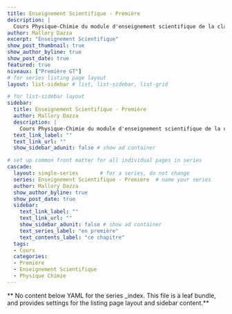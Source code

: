 ```yaml
---
title: Enseignement Scientifique - Première
description: |
  Cours Physique-Chimie du module d'enseignement scientifique de la classe de première générale.
author: Mallory Dazza
excerpt: "Enseignement Scientifique"
show_post_thumbnail: true
show_author_byline: true
show_post_date: true
featured: true
niveaux: ["Première GT"]
# for series listing page layout
layout: list-sidebar # list, list-sidebar, list-grid

# for list-sidebar layout
sidebar: 
  title: Enseignement Scientifique - Première
  author: Mallory Dazza
  description: |
    Cours Physique-Chimie du module d'enseignement scientifique de la classe de première générale.
  text_link_label: ""
  text_link_url: ""
  show_sidebar_adunit: false # show ad container

# set up common front matter for all individual pages in series
cascade:
  layout: single-series       # for a series, do not change
  series: Enseignement Scientifique - Première  # name your series
  author: Mallory Dazza
  show_author_byline: true
  show_post_date: true
  sidebar:
    text_link_label: ""
    text_link_url: ""
    show_sidebar_adunit: false # show ad container
    text_series_label: "en première" 
    text_contents_label: "ce chapitre" 
  tags:
  - Cours
  categories:
  - Première
  - Enseignement Scientifique
  - Physique Chimie
---
```


** No content below YAML for the series _index. This file is a leaf bundle, and provides settings for the listing page layout and sidebar content.**
